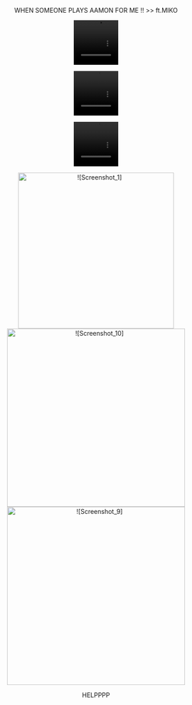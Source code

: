 
<p align="center">
WHEN SOMEONE PLAYS AAMON FOR ME !! >> ft.MIKO
<p align="center">
<video src=https://github.com/user-attachments/assets/ef0e5ac5-c4ea-434e-b992-9e182f00dcd2 width=100 height=100/> 
<p align="center">
<video src=https://github.com/user-attachments/assets/fe83c217-6f5c-48a1-ad3f-0a19d0ac1c8a width=100 height=100/> 
<p align="center">
<video src=https://github.com/user-attachments/assets/bb8bf7c1-9fca-4c74-9489-21436921f14b width=100 height=100/> 
  <p align="center">
 <img width="350" src="https://github.com/user-attachments/assets/6d9b52ad-f248-4d48-be8f-e8252c2751fa" alt =![Screenshot_1]>
     <img width="400" src="https://github.com/user-attachments/assets/a7ee61eb-efa9-405a-9764-d0e1d30e128f" alt=![Screenshot_10]>
     <img width="400" src="https://github.com/user-attachments/assets/d9e05383-492e-4d25-9588-1e760a23b8e2" alt=![Screenshot_9]>
<p align="center">
HELPPPP

